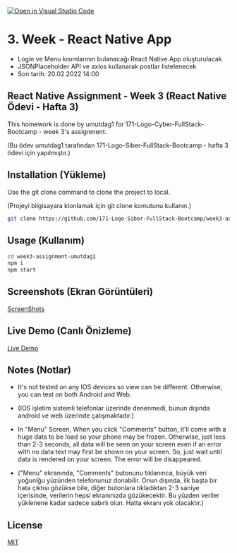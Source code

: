 [![Open in Visual Studio Code](https://classroom.github.com/assets/open-in-vscode-f059dc9a6f8d3a56e377f745f24479a46679e63a5d9fe6f495e02850cd0d8118.svg)](https://classroom.github.com/online_ide?assignment_repo_id=7007281&assignment_repo_type=AssignmentRepo)
# 3. Week - React Native App

- Login ve Menu kısımlarının bulanacağı React Native App oluşturulacak
- JSONPlaceholder API ve axios kullanarak postlar listelenecek
- Son tarih: 20.02.2022 14:00

## React Native Assignment - Week 3 (React Native Ödevi - Hafta 3)

This homework is done by umutdag1 for 171-Logo-Cyber-FullStack-Bootcamp - week 3's assignment.

(Bu ödev umutdag1 tarafından 171-Logo-Siber-FullStack-Bootcamp - hafta 3 ödevi için yapılmıştır.)

## Installation (Yükleme)

Use the git clone command to clone the project to local.

(Projeyi bilgisayara klonlamak için git clone komutunu kullanın.)

```bash
git clone https://github.com/171-Logo-Siber-FullStack-Bootcamp/week3-assignment-umutdag1
```

## Usage (Kullanım)

```bash
cd week3-assignment-umutdag1
npm i
npm start
```

## Screenshots (Ekran Görüntüleri)

[ScreenShots](https://github.com/171-Logo-Siber-FullStack-Bootcamp/week3-assignment-umutdag1/tree/main/screenshots)

## Live Demo (Canlı Önizleme)

[Live Demo](https://expo.dev/@umutdag1/week3-assignment-umutdag1)

## Notes (Notlar)
- It's not tested on any IOS devices so view can be different. Otherwise, you can test on both Android and Web. 

- (IOS işletim sistemli telefonlar üzerinde denenmedi, bunun dışında android ve web üzerinde çalışmaktadır.)

- In "Menu" Screen, When you click "Comments" button, it'll come with a huge data to be load so your phone may be frozen. Otherwise, just less than 2-3 seconds, all data will be seen on your screen even if an error with no data text may first be shown on your screen. So, just wait until data is rendered on your screen. The error will be disappeared. 

- ("Menu" ekranında, "Comments" butonunu tıklanınca, büyük veri yoğunlğu yüzünden telefonunuz donabilir. Onun dışında, ilk başta bir hata çıktısı gözükse bile, diğer butonlara tıkladıktan 2-3 saniye içerisinde, verilerin hepsi ekranınızda gözükecektir. Bu yüzden veriler yüklenene kadar sadece sabırlı olun. Hatta ekranı yok olacaktır.) 

## License
[MIT](https://github.com/171-Logo-Siber-FullStack-Bootcamp/week3-assignment-umutdag1/blob/main/LICENSE)